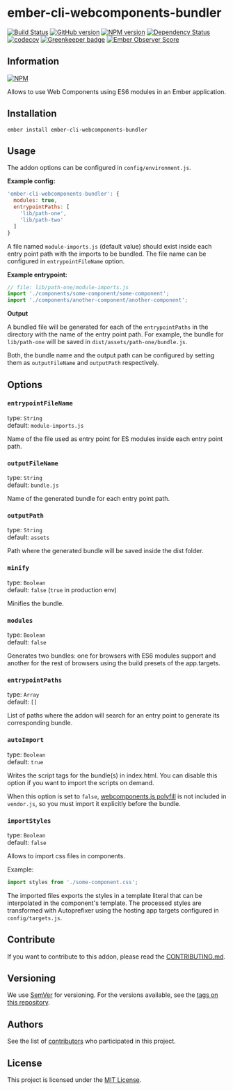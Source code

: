 # ember-cli-webcomponents-bundler

[![Build Status](https://travis-ci.com/BBVAEngineering/ember-cli-webcomponents-bundler.svg?branch=master)](https://travis-ci.com/BBVAEngineering/ember-cli-webcomponents-bundler)
[![GitHub version](https://badge.fury.io/gh/BBVAEngineering%2Fember-cli-webcomponents-bundler.svg)](https://badge.fury.io/gh/BBVAEngineering%2Fember-cli-webcomponents-bundler)
[![NPM version](https://badge.fury.io/js/ember-cli-webcomponents-bundler.svg)](https://badge.fury.io/js/ember-cli-webcomponents-bundler)
[![Dependency Status](https://david-dm.org/BBVAEngineering/ember-cli-webcomponents-bundler.svg)](https://david-dm.org/BBVAEngineering/ember-cli-webcomponents-bundler)
[![codecov](https://codecov.io/gh/BBVAEngineering/ember-cli-webcomponents-bundler/branch/master/graph/badge.svg)](https://codecov.io/gh/BBVAEngineering/ember-cli-webcomponents-bundler)
[![Greenkeeper badge](https://badges.greenkeeper.io/BBVAEngineering/ember-cli-webcomponents-bundler.svg)](https://greenkeeper.io/)
[![Ember Observer Score](https://emberobserver.com/badges/ember-cli-webcomponents-bundler.svg)](https://emberobserver.com/addons/ember-cli-webcomponents-bundler)

## Information

[![NPM](https://nodei.co/npm/ember-cli-webcomponents-bundler.png?downloads=true&downloadRank=true)](https://nodei.co/npm/ember-cli-webcomponents-bundler/)

Allows to use Web Components using ES6 modules in an Ember application.

## Installation

```
ember install ember-cli-webcomponents-bundler
```

## Usage

The addon options can be configured in `config/environment.js`.

**Example config:**

```js
'ember-cli-webcomponents-bundler': {
  modules: true,
  entrypointPaths: [
    'lib/path-one',
    'lib/path-two'
  ]
}
```

A file named `module-imports.js` (default value) should exist inside each entry point path with the imports to be bundled. The file name can be configured in `entrypointFileName` option.

**Example entrypoint:**

```js
// file: lib/path-one/module-imports.js
import './components/some-component/some-component';
import './components/another-component/another-component';
```

**Output**

A bundled file will be generated for each of the `entrypointPaths` in the directory with the name of the entry point path. For example, the bundle for `lib/path-one` will be saved in `dist/assets/path-one/bundle.js`. 

Both, the bundle name and the output path can be configured by setting them as `outputFileName` and `outputPath` respectively.

## Options

### `entrypointFileName`

type: `String`   
default: `module-imports.js`

Name of the file used as entry point for ES modules inside each entry point path.

### `outputFileName`

type: `String`   
default: `bundle.js`

Name of the generated bundle for each entry point path.

### `outputPath`

type: `String`   
default: `assets`

Path where the generated bundle will be saved inside the dist folder.

### `minify`

type: `Boolean`   
default: `false` (`true` in production env)

Minifies the bundle.

### `modules`

type: `Boolean`   
default: `false` 

Generates two bundles: one for browsers with ES6 modules support and another for the rest of browsers using the build presets of the app.targets.

### `entrypointPaths` 

type: `Array`  
default: `[]`

List of paths where the addon will search for an entry point to generate its corresponding bundle.

### `autoImport`

type: `Boolean`   
default: `true` 

Writes the script tags for the bundle(s) in index.html. You can disable this option if you want to import the scripts on demand. 

When this option is set to `false`, [webcomponents.js polyfill](https://github.com/webcomponents/polyfills/tree/master/packages/webcomponentsjs) is not included in `vendor.js`, so you must import it explicitly before the bundle.

### `importStyles`

type: `Boolean`   
default: `false`

Allows to import css files in components. 

Example:

```js
import styles from './some-component.css';
```

The imported files exports the styles in a template literal that can be interpolated in the component's template. The processed styles are transformed with Autoprefixer using the hosting app targets configured in `config/targets.js`.

## Contribute

If you want to contribute to this addon, please read the [CONTRIBUTING.md](CONTRIBUTING.md).


## Versioning

We use [SemVer](http://semver.org/) for versioning. For the versions available, see the [tags on this repository](https://github.com/BBVAEngineering/ember-cli-webcomponents-bundler/tags).


## Authors

See the list of [contributors](https://github.com/BBVAEngineering/ember-cli-webcomponents-bundler/graphs/contributors) who participated in this project.


## License

This project is licensed under the [MIT License](LICENSE.md).
